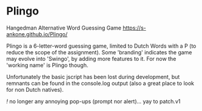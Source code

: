# Plingo
Hangedman Alternative Word Guessing Game https://s-ankone.github.io/Plingo/

Plingo is a 6-letter-word guessing game, limited to Dutch Words with a P (to reduce the scope of the assignment).
Some 'branding' indicates the game may evolve into 'Swingo', by adding more features to it. For now the
'working name' is Plingo though.

Unfortunately the basic jscript has been lost during development, but remnants can be found in the console.log
output (also a great place to look for non Dutch natives). 

*!* no longer any annoying pop-ups (prompt nor alert)... yay to patch.v1
